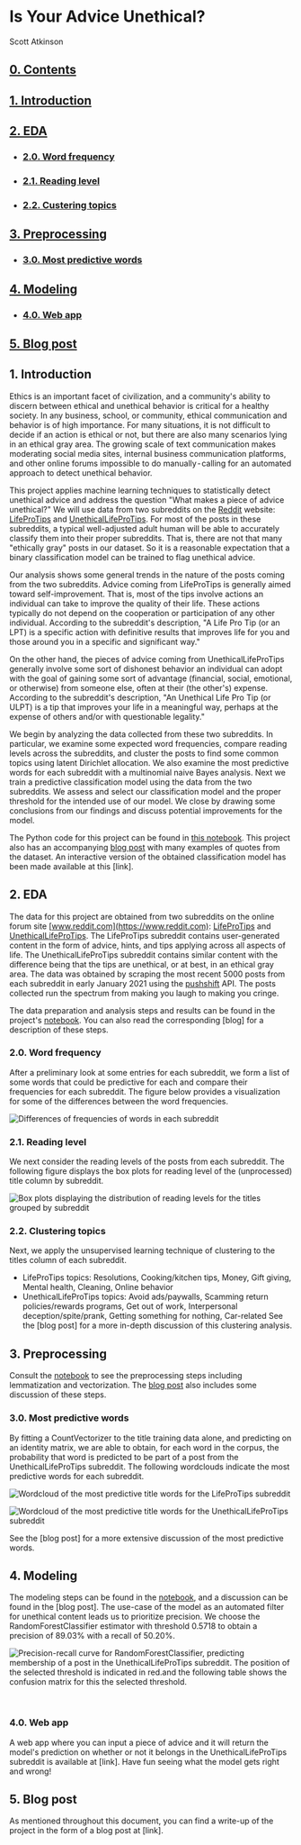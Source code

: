 # Is Your Advice Unethical?
Scott Atkinson

## [0. Contents](#0.)<a id='0.'></a>

## [1. Introduction](#1.)

## [2. EDA](#2.)
* ### [2.0. Word frequency](#2.0.)
* ### [2.1. Reading level](#2.1.)
* ### [2.2. Custering topics](#2.2.)

## [3. Preprocessing](#3.)
* ### [3.0. Most predictive words](#3.0.)

## [4. Modeling](#4.)
* ### [4.0. Web app](#4.0.)

## [5. Blog post](#5.)


## 1. Introduction<a id='1.'></a>

Ethics is an important facet of civilization, and a community's ability to discern between ethical and unethical behavior is critical for a healthy society. In any business, school, or community, ethical communication and behavior is of high importance. For many situations, it is not difficult to decide if an action is ethical or not, but there are also many scenarios lying in an ethical gray area. The growing scale of text communication makes moderating social media sites, internal business communication platforms, and other online forums impossible to do manually - calling for an automated approach to detect unethical behavior.

This project applies machine learning techniques to statistically detect unethical advice and address the question "What makes a piece of advice unethical?"
We will use data from two subreddits on the [Reddit](https://www.reddit.com) website: [LifeProTips](https://www.reddit.com/r/LifeProTips) and [UnethicalLifeProTips](https://www.reddit.com/r/UnethicalLifeProTips). For most of the posts in these subreddits, a typical well-adjusted adult human will be able to accurately classify them into their proper subreddits. That is, there are not that many "ethically gray" posts in our dataset. So it is a reasonable expectation that a binary classification model can be trained to flag unethical advice.


Our analysis shows some general trends in the nature of the posts coming from the two subreddits. Advice coming from LifeProTips is generally aimed toward self-improvement. That is, most of the tips involve actions an individual can take to improve the quality of their life. These actions typically do not depend on the cooperation or participation of any other individual. According to the subreddit's description, "A Life Pro Tip (or an LPT) is a specific action with definitive results that improves life for you and those around you in a specific and significant way." 

On the other hand, the pieces of advice coming from UnethicalLifeProTips generally involve some sort of dishonest behavior an individual can adopt with the goal of gaining some sort of advantage (financial, social, emotional, or otherwise) from someone else, often at their (the other's) expense. According to the subreddit's description, "An Unethical Life Pro Tip (or ULPT) is a tip that improves your life in a meaningful way, perhaps at the expense of others and/or with questionable legality." 

We begin by analyzing the data collected from these two subreddits. In particular, we examine some expected word frequencies, compare reading levels across the subreddits, and cluster the posts to find some common topics using latent Dirichlet allocation. We also examine the most predictive words for each subreddit with a multinomial naive Bayes analysis. Next we train a predictive classification model using the data from the two subreddits. We assess and select our classification model and the proper threshold for the intended use of our model. We close by drawing some conclusions from our findings and discuss potential improvements for the model.

The Python code for this project can be found in [this notebook](https://github.com/scatkinson/is_your_advice_unethical/blob/main/EthicalTips.ipynb). This project also has an accompanying [blog post]() with many examples of quotes from the dataset. An interactive version of the obtained classification model has been made available at this [link].

## 2. EDA<a id='2.'></a>
The data for this project are obtained from two subreddits on the online forum site [www.reddit.com](https://www.reddit.com): [LifeProTips](https://www.reddit.com/r/LifeProTips) and [UnethicalLifeProTips](https://www.reddit.com/r/UnethicalLifeProTips). The LifeProTips subreddit contains user-generated content in the form of advice, hints, and tips applying across all aspects of life. The UnethicalLifeProTips subreddit contains similar content with the difference being that the tips are unethical, or at best, in an ethical gray area. The data was obtained by scraping the most recent 5000 posts from each subreddit in early January 2021 using the [pushshift](https://pushshift.io/) API. The posts collected run the spectrum from making you laugh to making you cringe.



The data preparation and analysis steps and results can be found in the project's [notebook](https://github.com/scatkinson/is_your_advice_unethical/blob/main/EthicalTips.ipynb).  You can also read the corresponding [blog] for a description of these steps.

### 2.0. Word frequency<a id='2.0.'></a>

After a preliminary look at some entries for each subreddit, we form a list of some words that could be predictive for each and compare their frequencies for each subreddit. The figure below provides a visualization for some of the differences between the word frequencies.

![Differences of frequencies of words in each subreddit](Report/prelim_word_freq.jpeg "Differences of frequencies of words in each subreddit")

### 2.1. Reading level<a id='2.1.'></a>

We next consider the reading levels of the posts from each subreddit. The following figure displays the box plots for reading level of the (unprocessed) title column by subreddit.

![Box plots displaying the distribution of reading levels for the titles grouped by subreddit](Report/readinglevel_boxplot.jpeg "Differences of frequencies of words in each subreddit")

### 2.2. Clustering topics<a id='2.2.'></a>

Next, we apply the unsupervised learning technique of clustering to the titles column of each subreddit. 
 * LifeProTips topics: Resolutions, Cooking/kitchen tips, Money, Gift giving, Mental health, Cleaning, Online behavior
 * UnethicalLifeProTips topics: Avoid ads/paywalls, Scamming return policies/rewards programs, Get out of work, Interpersonal deception/spite/prank, Getting something for nothing, Car-related
See the [blog post] for a more in-depth discussion of this clustering analysis.

## 3. Preprocessing<a id='3.'></a>

Consult the [notebook](https://github.com/scatkinson/is_your_advice_unethical/blob/main/EthicalTips.ipynb) to see the preprocessing steps including lemmatization and vectorization.  The [blog post]() also includes some discussion of these steps.

### 3.0. Most predictive words<a id='3.0.'></a>

By fitting a CountVectorizer to the title training data alone, and predicting on an identity matrix, we are able to obtain, for each word in the corpus, the probability that word is predicted to be part of a post from the UnethicalLifeProTips subreddit. The following wordclouds indicate the most predictive words for each subreddit.

![Wordcloud of the most predictive title words for the LifeProTips subreddit](Report/LPT_title_wordcloud.jpeg "Wordcloud of the most predictive title words for the LifeProTips subreddit")

![Wordcloud of the most predictive title words for the UnethicalLifeProTips subreddit](Report/ULPT_title_wordcloud.jpeg "Wordcloud of the most predictive title words for the UnethicalLifeProTips subreddit")

See the [blog post] for a more extensive discussion of the most predictive words.

## 4. Modeling<a id='4.'></a>

The modeling steps can be found in the [notebook](https://github.com/scatkinson/is_your_advice_unethical/blob/main/EthicalTips.ipynb), and a discussion can be found in the [blog post]. The use-case of the model as an automated filter for unethical content leads us to prioritize precision. We choose the RandomForestClassifier estimator with threshold 0.5718 to obtain a precision of 89.03% with a recall of 50.20%.


![Precision-recall curve for RandomForestClassifier, predicting membership of a post in the UnethicalLifeProTips subreddit. The position of the selected threshold is indicated in red.and the following table shows the confusion matrix for this the selected threshold.](Report/RF_precision_recall.jpeg "we choose the RandomForestClassifier estimator with threshold 0.5718 to obtain a precision of 89.03% with a recall of 50.20%. The position of the selected threshold is indicated in red.and the following table shows the confusion matrix for this the selected threshold.") 

 

### 4.0. Web app<a id='4.0.'></a>
A web app where you can input a piece of advice and it will return the model's prediction on whether or not it belongs in the UnethicalLifeProTips subreddit is available at [link]. Have fun seeing what the model gets right and wrong!


## 5. Blog post<a id='5.'></a>
As mentioned throughout this document, you can find a write-up of the project in the form of a blog post at [link].
